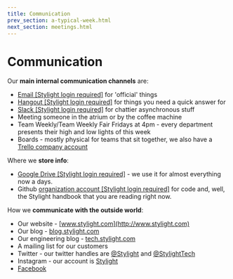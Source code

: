 ```yaml
---
title: Communication
prev_section: a-typical-week.html
next_section: meetings.html
---
```


# Communication

Our **main internal communication channels** are:

* [Email [Stylight login required]](https://mail.google.com) for 'official' things
* [Hangout [Stylight login required]](https://hangouts.google.com/) for things you need a quick answer for
* [Slack [Stylight login required]](http://stylight.slack.com) for chattier asynchronous stuff
* Meeting someone in the atrium or by the coffee machine
* Team Weekly/Team Weekly Fair Fridays at 4pm - every department presents their high and low lights of this week
* Boards - mostly physical for teams that sit together, we also have a [Trello company account](https://trello.com/stylight1)

Where we **store info**:

* [Google Drive [Stylight login required]](https://drive.google.com) - we use it for almost everything now a days.
* Github [organization account [Stylight login required]](https://github.com/stylight) for code and, well, the Stylight handbook that you are reading right now.

How we **communicate with the outside world**:

* Our website - [www.stylight.com](http://www.stylight.com)
* Our blog - [blog.stylight.com](http://blog.stylight.com)
* Our engineering blog - [tech.stylight.com](http://tech.stylight.com)
* A mailing list for our customers
* Twitter - our twitter handles are [@Stylight](https://twitter.com/Stylight/) and [@StylightTech](https://twitter.com/StylightTech)
* Instagram - our account is [Stylight](https://instagram.com/stylight/)
* [Facebook](https://www.facebook.com/InsideSTYLIGHT)
